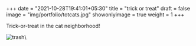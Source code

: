 +++
date = "2021-10-28T19:41:01+05:30"
title = "trick or treat"
draft = false
image = "img/portfolio/totcats.jpg"
showonlyimage = true
weight = 1
+++

Trick-or-treat in the cat neighborhood!

![trash](/img/portfolio/totcats.jpg)\
